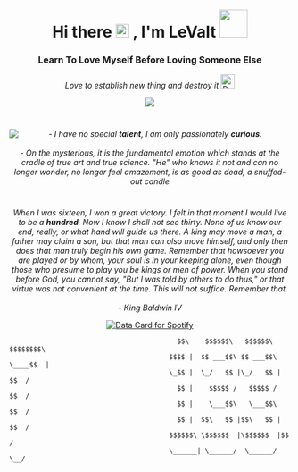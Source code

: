 <h1 align="center">Hi there <img src="https://user-images.githubusercontent.com/1303154/88677602-1635ba80-d120-11ea-84d8-d263ba5fc3c0.gif" width="24px" alt="hi"> , I'm LeValt <img src="https://media.giphy.com/media/mGcNjsfWAjY5AEZNw6/giphy.gif" width="50"></h1>
<h3 align="center">Learn To Love Myself Before Loving Someone Else</h3>

<p align="center">
    <i>Love to establish new thing and destroy it</i> <img src="https://raw.githubusercontent.com/Tarikul-Islam-Anik/Animated-Fluent-Emojis/master/Emojis/People/Detective.png" alt="Detective" width="25" height="25" />
</p>

<p align="center">
    <a href="#">
        <img src="https://img.shields.io/badge/Chino%236969-%237289DA.svg?style=for-the-badge&logo=discord&logoColor=white">
    </a>
</p>
        
<h1 align="center"><img align="left" src="https://orhun.dev/img/crow.png"></h1>
        <center>
            <em>- I have no special <b>talent</b>, I am only passionately <b>curious</b>.<br><br>- On the mysterious, it is the fundamental emotion which stands at the cradle of true art and true science. "He" who knows it not and can no longer wonder, no longer feel amazement, is as good as dead, a snuffed-out candle</em>
        </center>
<h1 align="center"></h1>
        <center>
            <em>When I was sixteen, I won a great victory. I felt in that moment I would live to be a <b>hundred</b>. Now I know I shall not see thirty. None of us know our end, really, or what hand will guide us there. A king may move a man, a father may claim a son, but that man can also move himself, and only then does that man truly begin his own game. Remember that howsoever you are played or by whom, your soul is in your keeping alone, even though those who presume to play you be kings or men of power. When you stand before God, you cannot say, "But I was told by others to do thus," or that virtue was not convenient at the time. This will not suffice. Remember that.<br><br>- King Baldwin IV</em>    
        </center>

<p align="center">
    <a href="https://data-card-for-spotify.herokuapp.com/card?user_id=swef3y2t5rracz1jvkrcg55tw">
      <img src="https://data-card-for-spotify.herokuapp.com/api/card?user_id=swef3y2t5rracz1jvkrcg55tw" alt="Data Card for Spotify">
    </a>
</p>
    
```
                                          $$\    $$$$$$\   $$$$$$\  $$$$$$$$\ 
                                        $$$$ |  $$ ___$$\ $$ ___$$\ \____$$  |
                                        \_$$ |  \_/   $$ |\_/   $$ |    $$  / 
                                          $$ |    $$$$$ /   $$$$$ /    $$  /  
                                          $$ |    \___$$\   \___$$\   $$  /   
                                          $$ |  $$\   $$ |$$\   $$ | $$  /    
                                        $$$$$$\ \$$$$$$  |\$$$$$$  |$$  /     
                                        \______| \______/  \______/ \__/
```
